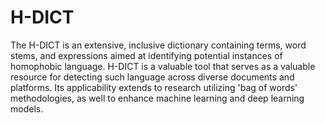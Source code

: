 # H-DICT

The H-DICT is an extensive, inclusive dictionary containing terms, word stems, and expressions aimed at identifying potential instances of homophobic language. H-DICT is a valuable tool that serves as a valuable resource for detecting such language across diverse documents and platforms. Its applicability extends to research utilizing 'bag of words' methodologies, as well to enhance machine learning and deep learning models.
